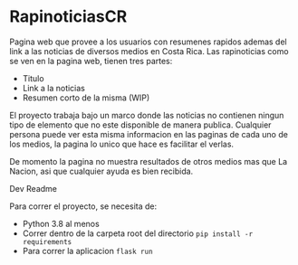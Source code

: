 # RapinoticiasCR

Pagina web que provee a los usuarios con resumenes rapidos ademas del link a las noticias de diversos medios en Costa Rica. Las rapinoticias como se ven en la pagina web, tienen tres partes:
  - Titulo
  - Link a la noticias
  - Resumen corto de la misma (WIP)

El proyecto trabaja bajo un marco donde las noticias no contienen ningun tipo de elemento que no este disponible de manera publica. Cualquier persona puede ver esta misma informacion en las paginas de cada uno de los medios, la pagina lo unico que hace es facilitar el verlas. 

De momento la pagina no muestra resultados de otros medios mas que La Nacion, asi que cualquier ayuda es bien recibida. 


Dev Readme

Para correr el proyecto, se necesita de:
 - Python 3.8 al menos
 - Correr dentro de la carpeta root del directorio `pip install -r requirements`
 - Para correr la aplicacion `flask run`

